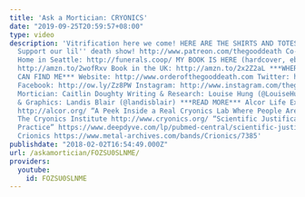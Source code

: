 ```yaml
---
title: 'Ask a Mortician: CRYONICS'
date: "2019-09-25T20:59:57+08:00"
type: video
description: 'Vitrification here we come! HERE ARE THE SHIRTS AND TOTES: https://www.etsy.com/shop/TheGoodDeath
  Support our lil'' death show! http://www.patreon.com/thegooddeath Co-Op Funeral
  Home in Seattle: http://funerals.coop/ MY BOOK IS HERE (hardcover, ebook, or audiobook):
  http://amzn.to/2wofRxv Book in the UK: http://amzn.to/2x2Z2aL ***WHERE ELSE YOU
  CAN FIND ME*** Website: http://www.orderofthegooddeath.com Twitter: http://www.twitter.com/thegooddeath
  Facebook: http://ow.ly/Zz8PW Instagram: http://www.instagram.com/thegooddeath ***CREDITS***
  Mortician: Caitlin Doughty Writing & Research: Louise Hung (@LouiseHung1) Editor
  & Graphics: Landis Blair (@landisblair) ***READ MORE*** Alcor Life Extension Foundation
  http://alcor.org/ “A Peek Inside a Real Cryonics Lab Where People Are Frozen” http://www.healthyway.com/content/a-peek-inside-a-real-cryonics-lab-where-people-are-frozen/
  The Cryonics Institute http://www.cryonics.org/ “Scientific Justification of Cryonics
  Practice” https://www.deepdyve.com/lp/pubmed-central/scientific-justification-of-cryonics-practice-s5vNYcx7Ju?articleList=%2Fsearch%3Fquery%3Dcryonics
  Crionics https://www.metal-archives.com/bands/Crionics/7385'
publishdate: "2018-02-02T16:54:49.000Z"
url: /askamortician/FOZSU0SLNME/
providers:
  youtube:
    id: FOZSU0SLNME
---
```

